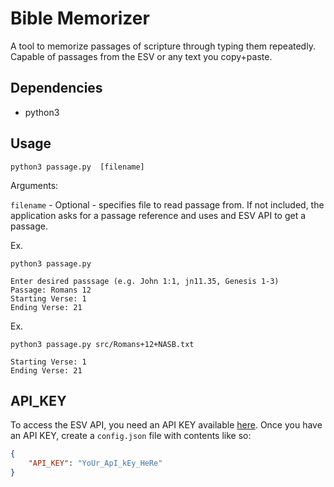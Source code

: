 # Bible Memorizer
A tool to memorize passages of scripture through typing them repeatedly. Capable of passages from the ESV or any text you copy+paste.

## Dependencies
- python3

## Usage
`python3 passage.py  [filename]`

Arguments:

`filename` - Optional - specifies file to read passage from. If not included, the application asks for a passage reference and uses and ESV API to get a passage.

Ex.
```
python3 passage.py

Enter desired passsage (e.g. John 1:1, jn11.35, Genesis 1-3)
Passage: Romans 12
Starting Verse: 1
Ending Verse: 21
```

Ex.
```
python3 passage.py src/Romans+12+NASB.txt

Starting Verse: 1
Ending Verse: 21
```

## API_KEY
To access the ESV API, you need an API KEY available [here](https://api.esv.org/docs/). Once you have an API KEY, create a `config.json` file with contents like so:
```json
{
    "API_KEY": "YoUr_ApI_kEy_HeRe"
}
```